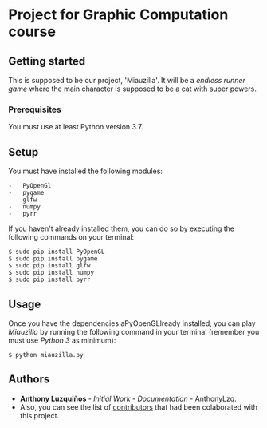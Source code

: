 # Project for Graphic Computation course

## Getting started
This is supposed to be our project, 'Miauzilla'. It will be a _endless runner game_ where the main character is supposed to be a cat with super powers.

### Prerequisites
You must use at least Python version 3.7.

## Setup
You must have installed the following modules:

    -   PyOpenGl
    -   pygame
    -   glfw
    -   numpy
    -   pyrr

If you haven't already installed them, you can do so by executing the following commands on your terminal:

```
$ sudo pip install PyOpenGL
$ sudo pip install pygame
$ sudo pip install glfw
$ sudo pip install numpy
$ sudo pip install pyrr
```

## Usage

Once you have the dependencies aPyOpenGLlready installed, you can play _Miauzilla_ by running the following command in your terminal (remember you must use _Python 3_ as minimum):

```
$ python miauzilla.py
```

## Authors
-   **Anthony Luzquiños** - _Initial Work_ - _Documentation_ - [AnthonyLzq](https://github.com/AnthonyLzq).
-   Also, you can see the list of [contributors](https://github.com/AnthonyLzq/Miauzilla_2/graphs/contributors) that had been colaborated with this project.